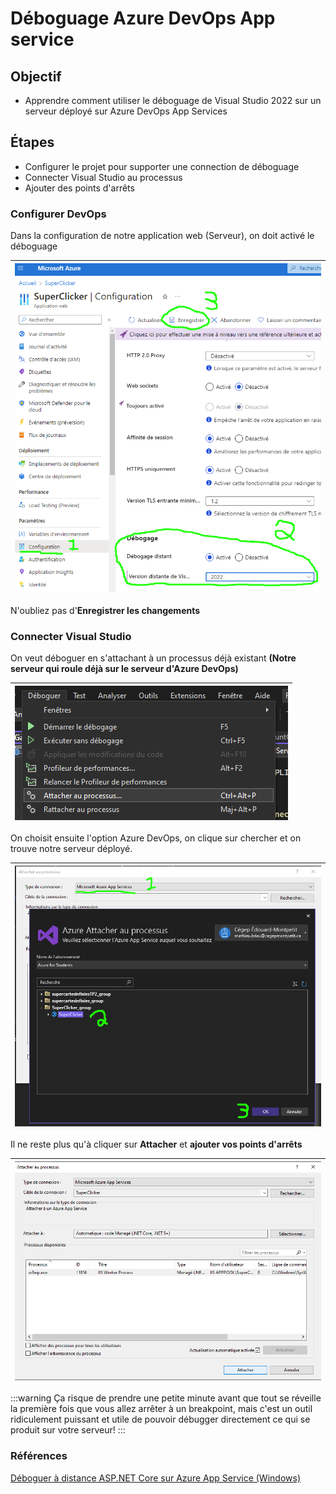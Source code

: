 # Déboguage Azure DevOps App service

## Objectif

- Apprendre comment utiliser le déboguage de Visual Studio 2022 sur un serveur déployé sur Azure DevOps App Services

## Étapes

- Configurer le projet pour supporter une connection de déboguage
- Connecter Visual Studio au processus
- Ajouter des points d'arrêts

### Configurer DevOps

Dans la configuration de notre application web (Serveur), on doit activé le déboguage

|![alt text](ConfiguringRemoteDebugging.png)|
|-|

N'oubliez pas d'**Enregistrer les changements**

### Connecter Visual Studio

On veut déboguer en s'attachant à un processus déjà existant **(Notre serveur qui roule déjà sur le serveur d'Azure DevOps)**

|![alt text](AttachToProcess.png)|
|-|

On choisit ensuite l'option Azure DevOps, on clique sur chercher et on trouve notre serveur déployé.

|![alt text](AttachToDevOpsProcess.png)|
|-|

Il ne reste plus qu'à cliquer sur **Attacher** et **ajouter vos points d'arrêts**

|![alt text](image-4.png)|
|-|

:::warning
Ça risque de prendre une petite minute avant que tout se réveille la première fois que vous allez arrêter à un breakpoint, mais c'est un outil ridiculement puissant et utile de pouvoir débugger directement ce qui se produit sur votre serveur!
:::


### Références
[Déboguer à distance ASP.NET Core sur Azure App Service (Windows)](https://learn.microsoft.com/fr-ca/visualstudio/debugger/remote-debugging-azure-app-service?view=vs-2022)